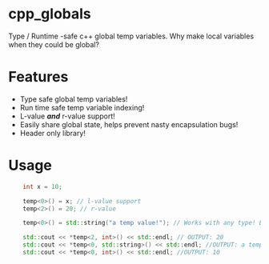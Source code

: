 # cpp_globals
Type / Runtime -safe c++ global temp variables. Why make local variables when they could be global?

# Features
* Type safe global temp variables!
* Run time safe temp variable indexing!
* L-value ***and*** r-value support!
* Easily share global state, helps prevent nasty encapsulation bugs!
* Header only library!

# Usage

```cpp
    int x = 10;

    temp<0>() = x; // l-value support
    temp<2>() = 20; // r-value

    temp<0>() = std::string("a temp value!"); // Works with any type! Each type has it's own temp memory!

    std::cout << *temp<2, int>() << std::endl; // OUTPUT: 20
    std::cout << *temp<0, std::string>() << std::endl; //OUTPUT: a temp value!
    std::cout << *temp<0, int>() << std::endl; //OUTPUT: 10

```
